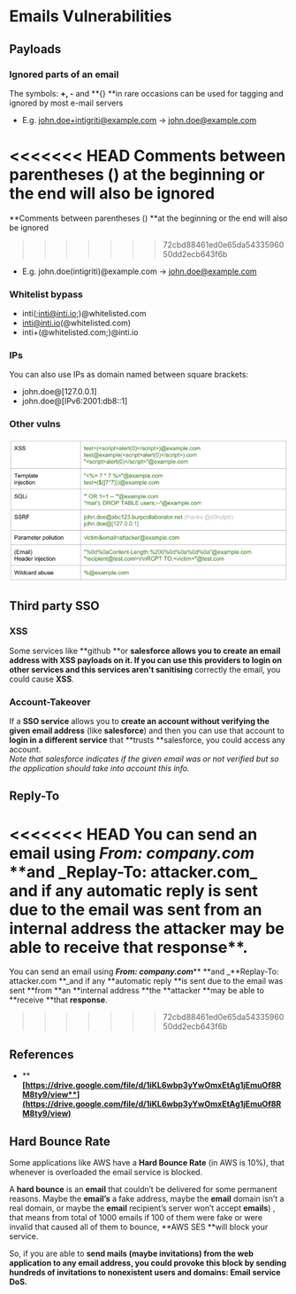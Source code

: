 # Emails Vulnerabilities

## Payloads

### Ignored parts of an email

The symbols: **+, -** and **{} **in rare occasions can be used for tagging and ignored by most e-mail servers

* E.g. john.doe+intigriti@example.com → john.doe@example.com

<<<<<<< HEAD
**Comments between parentheses \(\)** at the beginning or the end will also be ignored
=======
**Comments between parentheses () **at the beginning or the end will also be ignored 
>>>>>>> 72cbd88461ed0e65da5433596050dd2ecb643f6b

* E.g. john.doe(intigriti)@example.com → john.doe@example.com

### Whitelist bypass

* inti(;inti@inti.io;)@whitelisted.com
* inti@inti.io(@whitelisted.com)
* inti+(@whitelisted.com;)@inti.io

### IPs

You can also use IPs as domain named between square brackets:

* john.doe@\[127.0.0.1]
* john.doe@\[IPv6:2001:db8::1]

### Other vulns

![](<.gitbook/assets/image (296).png>)

## Third party SSO

### XSS

Some services like **github **or **salesforce allows **you to create an **email address with XSS payloads on it**. If you can **use this providers to login on other services** and this services** aren't sanitising** correctly the email, you could cause **XSS**.

### Account-Takeover

If a **SSO service** allows you to **create an account without verifying the given email address** (like **salesforce**) and then you can use that account to **login in a different service** that **trusts **salesforce, you could access any account.\
_Note that salesforce indicates if the given email was or not verified but so the application should take into account this info._

## Reply-To

<<<<<<< HEAD
You can send an email using _**From: company.com**_ **\*\*and \_**Replay-To: attacker.com**\_ and if any** automatic reply **is sent due to the email was sent** from **an** internal address **the** attacker **may be able to** receive **that** response\*\*.
=======
You can send an email using _**From: company.com**_** **and _**Replay-To: attacker.com **_and if any **automatic reply **is sent due to the email was sent **from **an **internal address **the **attacker **may be able to **receive **that **response**.
>>>>>>> 72cbd88461ed0e65da5433596050dd2ecb643f6b

## **References**

* ****[**https://drive.google.com/file/d/1iKL6wbp3yYwOmxEtAg1jEmuOf8RM8ty9/view**](https://drive.google.com/file/d/1iKL6wbp3yYwOmxEtAg1jEmuOf8RM8ty9/view)****

## Hard Bounce Rate

Some applications like AWS have a **Hard Bounce Rate** (in AWS is 10%), that whenever is overloaded the email service is blocked.

A **hard bounce** is an **email** that couldn’t be delivered for some permanent reasons. Maybe the **email’s** a fake address, maybe the **email** domain isn’t a real domain, or maybe the **email** recipient’s server won’t accept **emails**) , that means from total of 1000 emails if 100 of them were fake or were invalid that caused all of them to bounce, **AWS SES **will block your service.

So, if you are able to **send mails (maybe invitations) from the web application to any email address, you could provoke this block by sending hundreds of invitations to nonexistent users and domains: Email service DoS.**
